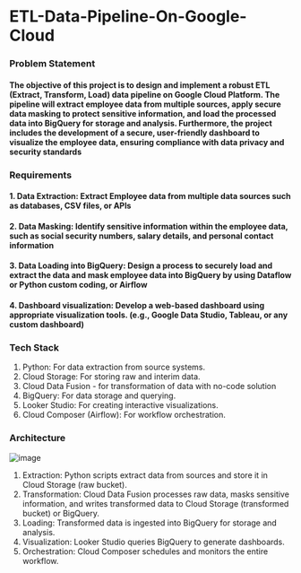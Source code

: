 # ETL-Data-Pipeline-On-Google-Cloud
### Problem Statement
#### The objective of this project is to design and implement a robust ETL (Extract, Transform, Load) data pipeline on Google Cloud Platform. The pipeline will extract employee data from multiple sources, apply secure data masking to protect sensitive information, and load the processed data into BigQuery for storage and analysis. Furthermore, the project includes the development of a secure, user-friendly dashboard to visualize the employee data, ensuring compliance with data privacy and security standards

### Requirements
#### 1. Data Extraction: Extract Employee data from multiple data sources such as databases, CSV files, or APIs
#### 2. Data Masking: Identify sensitive information within the employee data, such as social security numbers, salary details, and personal contact information
#### 3. Data Loading into BigQuery: Design a process to securely load and extract the data and mask employee data into BigQuery by using Dataflow or Python custom coding, or Airflow
#### 4. Dashboard visualization: Develop a web-based dashboard using appropriate visualization tools. (e.g., Google Data Studio, Tableau, or any custom dashboard)


### Tech Stack
1. Python: For data extraction from source systems.
2. Cloud Storage: For storing raw and interim data.
3. Cloud Data Fusion - for transformation of data with no-code solution
4. BigQuery: For data storage and querying.
5. Looker Studio: For creating interactive visualizations.
6. Cloud Composer (Airflow): For workflow orchestration.

### Architecture
![image](https://github.com/user-attachments/assets/85973415-804f-44da-bb86-630a8b457f19)
1. Extraction: Python scripts extract data from sources and store it in Cloud Storage (raw bucket).
2. Transformation: Cloud Data Fusion processes raw data, masks sensitive information, and writes transformed data to Cloud Storage (transformed bucket) or BigQuery.
3. Loading: Transformed data is ingested into BigQuery for storage and analysis.
4. Visualization: Looker Studio queries BigQuery to generate dashboards.
5. Orchestration: Cloud Composer schedules and monitors the entire workflow.
